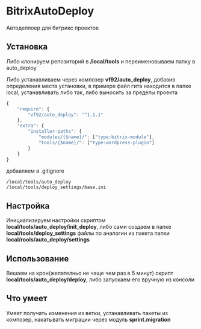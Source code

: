 # BitrixAutoDeploy
Автодеплоер для битрикс проектов

## Установка
Либо клонируем репозиторий в **/local/tools** и переименовываем папку в auto_deploy

Либо устанавливаем через композер **vf92/auto_deploy**, добавив определения места установки, в примере файл гита находится в папке local, устанавливать либо так, либо выносить за пределы проекта
```js
{
    "require": {
        "vf92/auto_deploy": "^1.1.1"
    },
    "extra": {
        "installer-paths": {
            "modules/{$name}/": ["type:bitrix-module"],
            "tools/{$name}/": ["type:wordpress-plugin"]
        }
    }
}
```
добавляем в .gitignore
```
/local/tools/auto_deploy
/local/tools/deploy_settings/base.ini
```

## Настройка
Инициализируем настройки скриптом **local/tools/auto_deploy/init_deploy**, либо сами создаем в папке **local/tools/deploy_settings** файлы по аналогии из пакета папки **local/rools/auto_deploy/settings**

## Использование
Вешаем на крон(желателньо не чаще чем раз в 5 минут) скрипт **local/tools/auto_deploy/deploy**, либо запускаем его вручную из консоли

## Что умеет
Умеет получать изменения из ветки, устанавливать пакеты из композер, накатывать миграции через модуль **sprint.migration**
